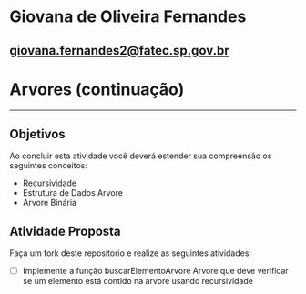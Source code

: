 # Giovana de Oliveira Fernandes
## giovana.fernandes2@fatec.sp.gov.br

# Arvores (continuação)
---

## Objetivos

Ao concluir esta atividade você deverá estender sua compreensão os seguintes conceitos:
* Recursividade
* Estrutura de Dados Arvore
* Arvore Binária



## Atividade Proposta

Faça um fork deste repositorio e realize as seguintes atividades: 

- [ ] Implemente a função buscarElementoArvore Arvore que deve verificar se um elemento está contido na arvore usando recursividade
